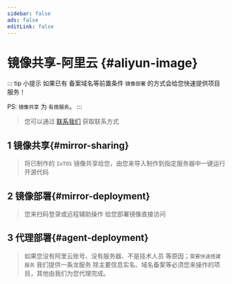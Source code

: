 ```yaml
---
sidebar: false
ads: false
editLink: false
---
```


# 镜像共享-阿里云 {#aliyun-image}

::: tip 小提示
如果已有 备案域名等前置条件 `镜像部署` 的方式会给您快速提供项目服务！

PS: `镜像共享` 为 `有偿服务`。
:::

> 您可以通过  [联系我们](/about/) 获取联系方式

## 1 镜像共享{#mirror-sharing}

> 将已制作的 `IoTOS` 镜像共享给您，由您来导入制作到指定服务器中一键运行开源代码

## 2 镜像部署{#mirror-deployment}

> 您来扫码登录或远程辅助操作 给您部署镜像直接访问

## 3 代理部署{#agent-deployment}

> 如果您没有阿里云账号、没有服务器、不是技术人员 等原因；`需要快速搭建服务` 
> 我们提供一条龙服务 除主要信息实名、域名备案等必须您来操作的项目，其他由我们为您代理完成。


